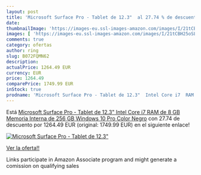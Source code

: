 ```yaml
---
layout: post
title: 'Microsoft Surface Pro - Tablet de 12.3"  al 27.74 % de descuento'
date: 
thumbnailImage: 'https://images-eu.ssl-images-amazon.com/images/I/21tCBH25oSL._SL200_.jpg'
images: [ 'https://images-eu.ssl-images-amazon.com/images/I/21tCBH25oSL._SL200_.jpg' ]
comments: true
category: ofertas
author: ring
slug: B072FQMN62
description:
actualPrice: 1264.49 EUR
currency: EUR
price: 1264.49
comparePrice: 1749.99 EUR
inStock: true
prodname: 'Microsoft Surface Pro - Tablet de 12.3"  Intel Core i7  RAM de 8 GB  Memoria Interna de 256 GB  Windows 10 Pro  Color Negro'
---
```


Está [Microsoft Surface Pro - Tablet de 12.3"  Intel Core i7  RAM de 8 GB  Memoria Interna de 256 GB  Windows 10 Pro  Color Negro](https://www.amazon.es/dp/B072FQMN62/?tag=tolees-21) con 27.74 de descuento por 1264.49 EUR (original: 1749.99 EUR) en el siguiente enlace!

[![Microsoft Surface Pro - Tablet de 12.3" ](https://images-eu.ssl-images-amazon.com/images/I/21tCBH25oSL._SL200_.jpg)](https://www.amazon.es/dp/B072FQMN62/?tag=tolees-21)

[Ver la oferta!!](https://www.amazon.es/dp/B072FQMN62/?tag=tolees-21)

Links participate in Amazon Associate program and might generate a comission on qualifying sales


